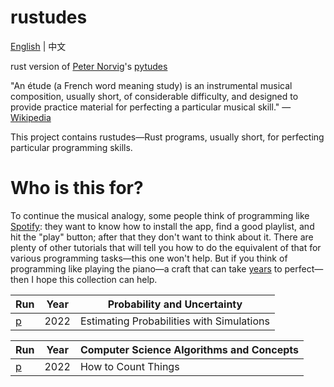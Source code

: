 # rustudes
[English]() | 中文


rust version of [Peter Norvig](https://norvig.com/)'s [pytudes](https://github.com/norvig/pytudes)


"An étude (a French word meaning study) is an instrumental musical composition, usually short, of considerable difficulty, and designed to provide practice material for perfecting a particular musical skill." — [Wikipedia](https://en.wikipedia.org/wiki/%C3%89tude)



This project contains rustudes—Rust programs, usually short, for perfecting particular programming skills.

# Who is this for?
To continue the musical analogy, some people think of programming like [Spotify](http://spotify.com/): they want to know how to install the app, find a good playlist, and hit the "play" button; after that they don't want to think about it. There are plenty of other tutorials that will tell you how to do the equivalent of that for various programming tasks—this one won't help. But if you think of programming like playing the piano—a craft that can take [years](https://norvig.com/21-days.html) to perfect—then I hope this collection can help.


| Run                              | Year |Probability and Uncertainty|
|----------------------------------|------|---|
| [p](https://play.rust-lang.org/) | 2022 |Estimating Probabilities with Simulations|


| Run                              | Year |Computer Science Algorithms and Concepts|
|----------------------------------|------|---|
| [p](https://play.rust-lang.org/) | 2022 |How to Count Things|
